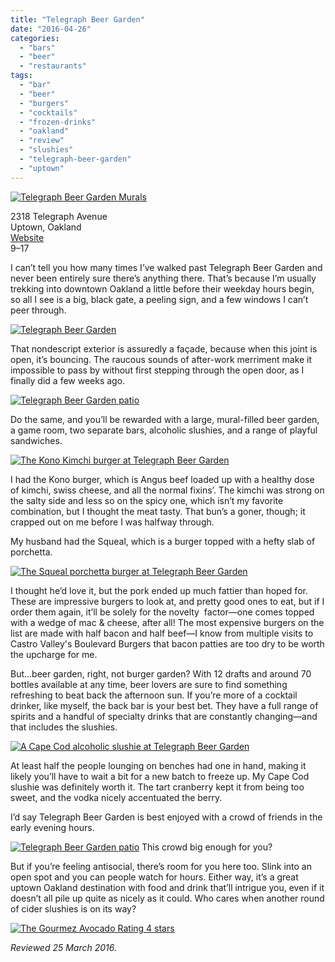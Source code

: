 ```yaml
---
title: "Telegraph Beer Garden"
date: "2016-04-26"
categories:
  - "bars"
  - "beer"
  - "restaurants"
tags:
  - "bar"
  - "beer"
  - "burgers"
  - "cocktails"
  - "frozen-drinks"
  - "oakland"
  - "review"
  - "slushies"
  - "telegraph-beer-garden"
  - "uptown"
---
```


[![Telegraph Beer Garden Murals](http://s3.amazonaws.com/thegourmez-wpmedia/2016/04/Telegraph-04-500x334.jpg)](http://s3.amazonaws.com/thegourmez-wpmedia/2016/04/Telegraph-04.jpg)

2318 Telegraph Avenue\
Uptown, Oakland\
[Website](http://telegraphoakland.com/)\
$9–$17

I can’t tell you how many times I’ve walked past Telegraph Beer Garden and never been entirely sure there’s anything there. That’s because I’m usually trekking into downtown Oakland a little before their weekday hours begin, so all I see is a big, black gate, a peeling sign, and a few windows I can’t peer through.

[![Telegraph Beer Garden](http://s3.amazonaws.com/thegourmez-wpmedia/2016/04/Telegraph-01-500x274.jpg)](http://s3.amazonaws.com/thegourmez-wpmedia/2016/04/Telegraph-01.jpg)

That nondescript exterior is assuredly a façade, because when this joint is open, it’s bouncing. The raucous sounds of after-work merriment make it impossible to pass by without first stepping through the open door, as I finally did a few weeks ago.

[![Telegraph Beer Garden patio](http://s3.amazonaws.com/thegourmez-wpmedia/2016/04/Telegraph-03-334x500.jpg)](http://s3.amazonaws.com/thegourmez-wpmedia/2016/04/Telegraph-03.jpg)

Do the same, and you’ll be rewarded with a large, mural-filled beer garden, a game room, two separate bars, alcoholic slushies, and a range of playful sandwiches.

[![The Kono Kimchi burger at Telegraph Beer Garden](http://s3.amazonaws.com/thegourmez-wpmedia/2016/04/Telegraph-08-500x329.jpg)](http://s3.amazonaws.com/thegourmez-wpmedia/2016/04/Telegraph-08.jpg)

I had the Kono burger, which is Angus beef loaded up with a healthy dose of kimchi, swiss cheese, and all the normal fixins’. The kimchi was strong on the salty side and less so on the spicy one, which isn’t my favorite combination, but I thought the meat tasty. That bun’s a goner, though; it crapped out on me before I was halfway through.

My husband had the Squeal, which is a burger topped with a hefty slab of porchetta.

[![The Squeal porchetta burger at Telegraph Beer Garden](http://s3.amazonaws.com/thegourmez-wpmedia/2016/04/Telegraph-07-500x500.jpg)](http://s3.amazonaws.com/thegourmez-wpmedia/2016/04/Telegraph-07.jpg)

I thought he’d love it, but the pork ended up much fattier than hoped for. These are impressive burgers to look at, and pretty good ones to eat, but if I order them again, it’ll be solely for the novelty  factor—one comes topped with a wedge of mac & cheese, after all! The most expensive burgers on the list are made with half bacon and half beef—I know from multiple visits to Castro Valley's Boulevard Burgers that bacon patties are too dry to be worth the upcharge for me.

But…beer garden, right, not burger garden? With 12 drafts and around 70 bottles available at any time, beer lovers are sure to find something refreshing to beat back the afternoon sun. If you’re more of a cocktail drinker, like myself, the back bar is your best bet. They have a full range of spirits and a handful of specialty drinks that are constantly changing—and that includes the slushies.

[![A Cape Cod alcoholic slushie at Telegraph Beer Garden](http://s3.amazonaws.com/thegourmez-wpmedia/2016/04/Telegraph-06-500x459.jpg)](http://s3.amazonaws.com/thegourmez-wpmedia/2016/04/Telegraph-06.jpg)

At least half the people lounging on benches had one in hand, making it likely you’ll have to wait a bit for a new batch to freeze up. My Cape Cod slushie was definitely worth it. The tart cranberry kept it from being too sweet, and the vodka nicely accentuated the berry.

I’d say Telegraph Beer Garden is best enjoyed with a crowd of friends in the early evening hours.




<div class="caption">

[![Telegraph Beer Garden patio](http://s3.amazonaws.com/thegourmez-wpmedia/2016/04/Telegraph-02-500x317.jpg)](http://s3.amazonaws.com/thegourmez-wpmedia/2016/04/Telegraph-02.jpg) This crowd big enough for you?</div>


But if you’re feeling antisocial, there’s room for you here too. Slink into an open spot and you can people watch for hours. Either way, it’s a great uptown Oakland destination with food and drink that’ll intrigue you, even if it doesn’t all pile up quite as nicely as it could. Who cares when another round of cider slushies is on its way?

[![The Gourmez Avocado Rating 4 stars](http://s3.amazonaws.com/thegourmez-wpmedia/2009/05/rating_avocado1.gif)](http://s3.amazonaws.com/thegourmez-wpmedia/2009/05/rating_avocado1.gif)

_Reviewed 25 March 2016._
